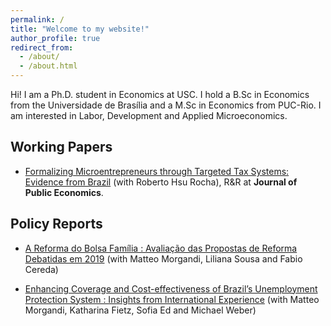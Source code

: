 ```yaml
---
permalink: /
title: "Welcome to my website!"
author_profile: true
redirect_from: 
  - /about/
  - /about.html
---
```


Hi! I am a Ph.D. student in Economics at USC. I hold a B.Sc in Economics from the Universidade de Brasília and a M.Sc in Economics from PUC-Rio. I am interested in Labor, Development and Applied Microeconomics.

## Working Papers

* [Formalizing Microentrepreneurs through Targeted Tax Systems: Evidence from Brazil](https://github.com/robertohsurocha/MEI/raw/main/MEI_farias_hrocha.pdf) (with Roberto Hsu Rocha), R\&R at **Journal of Public Economics**.

## Policy Reports

* [A Reforma do Bolsa Família : Avaliação das Propostas de Reforma Debatidas em 2019](https://hdl.handle.net/10986/37708) (with Matteo Morgandi, Liliana Sousa and Fabio Cereda)

* [Enhancing Coverage and Cost-effectiveness of Brazil’s Unemployment Protection System : Insights from International Experience](http://documents.worldbank.org/curated/en/570141612933174121) (with Matteo Morgandi, Katharina Fietz, Sofia Ed and Michael Weber)